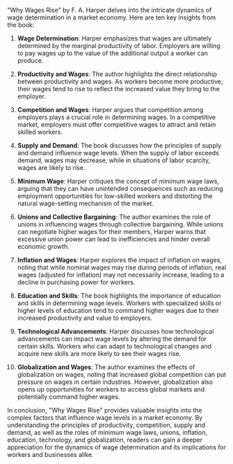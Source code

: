 "Why Wages Rise" by F. A. Harper delves into the intricate dynamics of wage determination in a market economy. Here are ten key insights from the book:

1. **Wage Determination**: Harper emphasizes that wages are ultimately determined by the marginal productivity of labor. Employers are willing to pay wages up to the value of the additional output a worker can produce.

2. **Productivity and Wages**: The author highlights the direct relationship between productivity and wages. As workers become more productive, their wages tend to rise to reflect the increased value they bring to the employer.

3. **Competition and Wages**: Harper argues that competition among employers plays a crucial role in determining wages. In a competitive market, employers must offer competitive wages to attract and retain skilled workers.

4. **Supply and Demand**: The book discusses how the principles of supply and demand influence wage levels. When the supply of labor exceeds demand, wages may decrease, while in situations of labor scarcity, wages are likely to rise.

5. **Minimum Wage**: Harper critiques the concept of minimum wage laws, arguing that they can have unintended consequences such as reducing employment opportunities for low-skilled workers and distorting the natural wage-setting mechanism of the market.

6. **Unions and Collective Bargaining**: The author examines the role of unions in influencing wages through collective bargaining. While unions can negotiate higher wages for their members, Harper warns that excessive union power can lead to inefficiencies and hinder overall economic growth.

7. **Inflation and Wages**: Harper explores the impact of inflation on wages, noting that while nominal wages may rise during periods of inflation, real wages (adjusted for inflation) may not necessarily increase, leading to a decline in purchasing power for workers.

8. **Education and Skills**: The book highlights the importance of education and skills in determining wage levels. Workers with specialized skills or higher levels of education tend to command higher wages due to their increased productivity and value to employers.

9. **Technological Advancements**: Harper discusses how technological advancements can impact wage levels by altering the demand for certain skills. Workers who can adapt to technological changes and acquire new skills are more likely to see their wages rise.

10. **Globalization and Wages**: The author examines the effects of globalization on wages, noting that increased global competition can put pressure on wages in certain industries. However, globalization also opens up opportunities for workers to access global markets and potentially command higher wages.

In conclusion, "Why Wages Rise" provides valuable insights into the complex factors that influence wage levels in a market economy. By understanding the principles of productivity, competition, supply and demand, as well as the roles of minimum wage laws, unions, inflation, education, technology, and globalization, readers can gain a deeper appreciation for the dynamics of wage determination and its implications for workers and businesses alike.
